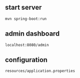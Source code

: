 ## start server

`mvn spring-boot:run`

## admin dashboard

`localhost:8080/admin`

## configuration

`resources/application.properties`